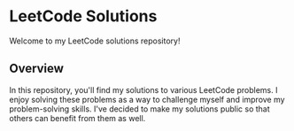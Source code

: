 # LeetCode Solutions

Welcome to my LeetCode solutions repository!

## Overview

In this repository, you'll find my solutions to various LeetCode problems. I enjoy solving these problems as a way to challenge myself and improve my problem-solving skills. I've decided to make my solutions public so that others can benefit from them as well.


